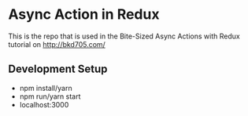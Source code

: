 # Async Action in Redux

This is the repo that is used in the Bite-Sized Async Actions with Redux tutorial on http://bkd705.com/

## Development Setup

- npm install/yarn
- npm run/yarn start
- localhost:3000
